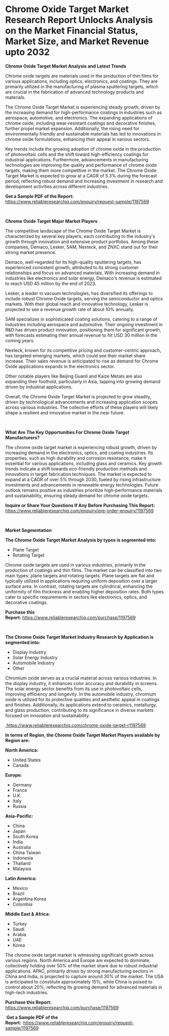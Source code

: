 <p><h1>Chrome Oxide Target Market Research Report Unlocks Analysis on the Market Financial Status, Market Size, and Market Revenue upto 2032</h1></p><p><strong>Chrome Oxide Target Market Analysis and Latest Trends</strong></p>
<p><p>Chrome oxide targets are materials used in the production of thin films for various applications, including optics, electronics, and coatings. They are primarily utilized in the manufacturing of plasma sputtering targets, which are crucial in the fabrication of advanced technology products and materials.</p><p>The Chrome Oxide Target Market is experiencing steady growth, driven by the increasing demand for high-performance coatings in industries such as aerospace, automotive, and electronics. The expanding applications of chrome oxide, including wear-resistant coatings and decorative finishes, further propel market expansion. Additionally, the rising need for environmentally friendly and sustainable materials has led to innovations in chrome oxide formulations, enhancing their appeal in various sectors.</p><p>Key trends include the growing adoption of chrome oxide in the production of photovoltaic cells and the shift toward high-efficiency coatings for industrial applications. Furthermore, advancements in manufacturing technologies are improving the quality and performance of chrome oxide targets, making them more competitive in the market. The Chrome Oxide Target Market is expected to grow at a CAGR of 5.3% during the forecast period, reflecting robust demand and increasing investment in research and development activities across different industries.</p></p>
<p><strong>Get a Sample PDF of the Report:&nbsp;</strong> <a href="https://www.reliableresearchiq.com/enquiry/request-sample/1197569?utm_campaign=3516&utm_medium=2&utm_source=Github&utm_content=ia&utm_term=16042025&utm_id=chrome-oxide-target">https://www.reliableresearchiq.com/enquiry/request-sample/1197569</a></p>
<p>&nbsp;</p>
<p><strong>Chrome Oxide Target Major Market Players</strong></p>
<p><p>The competitive landscape of the Chrome Oxide Target Market is characterized by several key players, each contributing to the industry's growth through innovation and extensive product portfolios. Among these companies, Demaco, Lesker, SAM, Nexteck, and ZNXC stand out for their strong market presence.</p><p>Demaco, well-regarded for its high-quality sputtering targets, has experienced consistent growth, attributed to its strong customer relationships and focus on advanced materials. With increasing demand in industries like electronics and solar energy, Demaco's revenue is estimated to reach USD 45 million by the end of 2023.</p><p>Lesker, a leader in vacuum technologies, has diversified its offerings to include robust Chrome Oxide targets, serving the semiconductor and optics markets. With their global reach and innovative technology, Lesker is projected to see a revenue growth rate of about 10% annually.</p><p>SAM specializes in sophisticated coating solutions, catering to a range of industries including aerospace and automotive. Their ongoing investment in R&D has driven product innovation, positioning them for significant growth, with forecasts estimating their annual revenue to hit USD 30 million in the coming years.</p><p>Nexteck, known for its competitive pricing and customer-centric approach, has targeted emerging markets, which could see their market share increase. Their sales revenue is anticipated to rise as demand for Chrome Oxide applications expands in the electronics sector.</p><p>Other notable players like Beijing Guanli and Kaize Metals are also expanding their foothold, particularly in Asia, tapping into growing demand driven by industrial applications. </p><p>Overall, the Chrome Oxide Target Market is projected to grow steadily, driven by technological advancements and increasing application scopes across various industries. The collective efforts of these players will likely shape a resilient and innovative market in the near future.</p></p>
<p>&nbsp;</p>
<p><strong>What Are The Key Opportunities For Chrome Oxide Target Manufacturers?</strong></p>
<p><p>The chrome oxide target market is experiencing robust growth, driven by increasing demand in the electronics, optics, and coating industries. Its properties, such as high durability and corrosion resistance, make it essential for various applications, including glass and ceramics. Key growth trends indicate a shift towards eco-friendly production methods and innovations in target fabrication techniques. The market is expected to expand at a CAGR of over 5% through 2030, fueled by rising infrastructure investments and advancements in renewable energy technologies. Future outlook remains positive as industries prioritize high-performance materials and sustainability, ensuring steady demand for chrome oxide targets.</p></p>
<p><strong>Inquire or Share Your Questions If Any Before Purchasing This Report:</strong> <a href="https://www.reliableresearchiq.com/enquiry/pre-order-enquiry/1197569?utm_campaign=3516&utm_medium=2&utm_source=Github&utm_content=ia&utm_term=16042025&utm_id=chrome-oxide-target">https://www.reliableresearchiq.com/enquiry/pre-order-enquiry/1197569</a></p>
<p>&nbsp;</p>
<p><strong>Market Segmentation</strong></p>
<p><strong>The Chrome Oxide Target Market Analysis by types is segmented into:</strong></p>
<p><ul><li>Plane Target</li><li>Rotating Target</li></ul></p>
<p><p>Chrome oxide targets are used in various industries, primarily in the production of coatings and thin films. The market can be classified into two main types: plane targets and rotating targets. Plane targets are flat and typically utilized in applications requiring uniform deposition over a larger surface area. In contrast, rotating targets are cylindrical, enhancing the uniformity of film thickness and enabling higher deposition rates. Both types cater to specific requirements in sectors like electronics, optics, and decorative coatings.</p></p>
<p><strong>Purchase this Report:&nbsp;</strong><a href="https://www.reliableresearchiq.com/purchase/1197569?utm_campaign=3516&utm_medium=2&utm_source=Github&utm_content=ia&utm_term=16042025&utm_id=chrome-oxide-target">https://www.reliableresearchiq.com/purchase/1197569</a></p>
<p>&nbsp;</p>
<p><strong>The Chrome Oxide Target Market Industry Research by Application is segmented into:</strong></p>
<p><ul><li>Display Industry</li><li>Solar Energy Industry</li><li>Automobile Industry</li><li>Other</li></ul></p>
<p><p>Chromium oxide serves as a crucial material across various industries. In the display industry, it enhances color accuracy and durability in screens. The solar energy sector benefits from its use in photovoltaic cells, improving efficiency and longevity. In the automobile industry, chromium oxide is utilized for its protective qualities and aesthetic appeal in coatings and finishes. Additionally, its applications extend to ceramics, metallurgy, and glass production, contributing to its significance in diverse markets focused on innovation and sustainability.</p></p>
<p><a href="https://www.reliableresearchiq.com/chrome-oxide-target-r1197569?utm_campaign=3516&utm_medium=2&utm_source=Github&utm_content=ia&utm_term=16042025&utm_id=chrome-oxide-target">&nbsp;https://www.reliableresearchiq.com/chrome-oxide-target-r1197569</a></p>
<p><strong>In terms of Region, the Chrome Oxide Target Market Players available by Region are:</strong></p>
<p>
    <p> <strong> North America: </strong>
        <ul>
            <li>United States</li>
            <li>Canada</li>
        </ul>
        </p> 
    <p> <strong> Europe: </strong>
        <ul>
            <li>Germany</li>
            <li>France</li>
            <li>U.K.</li>
            <li>Italy</li>
            <li>Russia</li>
        </ul>
        </p> 
    <p> <strong> Asia-Pacific: </strong>
        <ul>
            <li>China</li>
            <li>Japan</li>
            <li>South Korea</li>
            <li>India</li>
            <li>Australia</li>
            <li>China Taiwan</li>
            <li>Indonesia</li>
            <li>Thailand</li>
            <li>Malaysia</li>
        </ul>
        </p> 
    <p> <strong> Latin America: </strong>
        <ul>
            <li>Mexico</li>
            <li>Brazil</li>
            <li>Argentina Korea</li>
            <li>Colombia</li>
        </ul>
        </p> 
    <p> <strong> Middle East & Africa: </strong>
        <ul>
            <li>Turkey</li>
            <li>Saudi</li>
            <li>Arabia</li>
            <li>UAE</li>
            <li>Korea</li>
        </ul>
    </p>
    </p>
<p><p>The chrome oxide target market is witnessing significant growth across various regions. North America and Europe are expected to dominate, collectively holding over 50% of the market share due to robust industrial applications. APAC, primarily driven by strong manufacturing sectors in China and India, is projected to capture around 30% of the market. The USA is anticipated to constitute approximately 15%, while China is poised to control about 20%, reflecting its growing demand for advanced materials in high-tech industries.</p></p>
<p><strong>Purchase this Report: </strong><a href="https://www.reliableresearchiq.com/purchase/1197569?utm_campaign=3516&utm_medium=2&utm_source=Github&utm_content=ia&utm_term=16042025&utm_id=chrome-oxide-target">https://www.reliableresearchiq.com/purchase/1197569</a></p>
<p>&nbsp;<strong>Get a Sample PDF of the Report:&nbsp;&nbsp;</strong><a href="https://www.reliableresearchiq.com/enquiry/request-sample/1197569?utm_campaign=3516&utm_medium=2&utm_source=Github&utm_content=ia&utm_term=16042025&utm_id=chrome-oxide-target">https://www.reliableresearchiq.com/enquiry/request-sample/1197569</a></p>
<p><strong></strong></p>
<p><p></p><p></p><p></p></p>